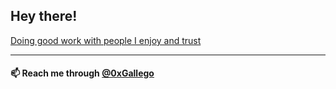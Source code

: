 ## Hey there!

[Doing good work with people I enjoy and trust](https://networkstateco.notion.site/HOW-WE-WORK-18a8efcf6fb544eabf31e1b0209867e8?pvs=4)

---

#### 📫 Reach me through [@0xGallego](https://twitter.com/0xgallego)
